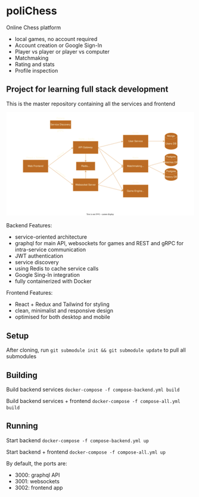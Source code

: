# poliChess
Online Chess platform
* local games, no account required
* Account creation or Google Sign-In
* Player vs player or player vs computer
* Matchmaking
* Rating and stats
* Profile inspection


## Project for learning full stack development
This is the master repository containing all the services and frontend

<img src="./arch.svg">

Backend Features:
* service-oriented architecture
* graphql for main API, websockets for games and REST and gRPC for intra-service communication
* JWT authentication
* service discovery
* using Redis to cache service calls
* Google Sing-In integration
* fully containerized with Docker

Frontend Features:
* React + Redux and Tailwind for styling
* clean, minimalist and responsive design
* optimised for both desktop and mobile


## Setup
After cloning, run `git submodule init && git submodule update` to pull all submodules

## Building
 Build backend services
`docker-compose -f compose-backend.yml build`

 Build backend services + frontend
`docker-compose -f compose-all.yml build`

## Running
 Start backend
`docker-compose -f compose-backend.yml up`

 Start backend + frontend
`docker-compose -f compose-all.yml up`

By default, the ports are:
 - 3000: graphql API
 - 3001: websockets
 - 3002: frontend app
